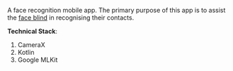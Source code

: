 A face recognition mobile app. The primary purpose of this app is to assist the [face blind](https://www.nhs.uk/conditions/face-blindness/#:~:text=Prosopagnosia%2C%20also%20known%20as%20face,severe%20impact%20on%20everyday%20life) in recognising their contacts.

**Technical Stack**:
1. CameraX
2. Kotlin
3. Google MLKit
